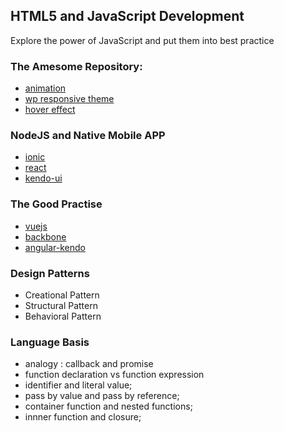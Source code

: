 ## HTML5 and JavaScript Development

Explore the power of JavaScript and put them into best practice

### The Amesome Repository:

- [animation](https://github.com/daneden/animate.css)
- [wp responsive theme](https://github.com/eddiemachado/bones)
- [hover effect](https://github.com/IanLunn/Hover)


### NodeJS and Native Mobile APP

- [ionic](http://ionic.io)
- [react](https://github.com/facebook/react)
- [kendo-ui](https://github.com/kendo-labs/bower-kendo-ui)


### The Good Practise

- [vuejs](vuejs.org)
- [backbone](http://backbonejs.org/examples/todos/index.html)
- [angular-kendo](https://github.com/kendo-labs/angular-kendo)

### Design Patterns

- Creational Pattern
- Structural Pattern
- Behavioral Pattern


### Language Basis

- analogy : callback and promise
- function declaration vs function expression
- identifier and literal value;
- pass by value and pass by reference;
- container function and nested functions;
- innner function and closure;

